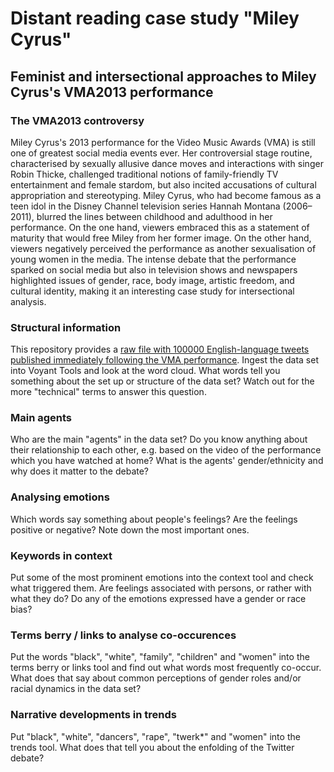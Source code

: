 # Distant reading case study "Miley Cyrus"

## Feminist and intersectional approaches to Miley Cyrus's VMA2013 performance

### The VMA2013 controversy

Miley Cyrus's 2013 performance for the Video Music Awards (VMA) is still one of greatest social media events ever. Her controversial stage routine, characterised by sexually allusive dance moves and interactions with singer Robin Thicke, challenged traditional notions of family-friendly TV entertainment and female stardom, but also incited accusations of cultural appropriation and stereotyping. Miley Cyrus, who had become famous as a teen idol in the Disney Channel television series Hannah Montana (2006–2011), blurred the lines between childhood and adulthood in her performance. On the one hand, viewers embraced this as a statement of maturity that would free Miley from her former image. On the other hand, viewers negatively perceived the performance as another sexualisation of young women in the media. The intense debate that the performance sparked on social media but also in television shows and newspapers highlighted issues of gender, race, body image, artistic freedom, and cultural identity, making it an interesting case study for intersectional analysis.

### Structural information 

This repository provides a [raw file with 100000 English-language tweets published immediately following the VMA performance](https://raw.githubusercontent.com/MonikaBarget/distant-reading/main/Twitter_VMA2013/VMA2013_100000tweets_cleaned.txt). Ingest the data set into Voyant Tools and look at the word cloud. What words tell you something about the set up or structure of the data set? Watch out for the more "technical" terms to answer this question.

### Main agents

Who are the main "agents" in the data set? Do you know anything about their relationship to each other,
e.g. based on the video of the performance which you have watched at home? What is the agents' gender/ethnicity and why does it matter to the debate?

### Analysing emotions

Which words say something about people's feelings? Are the feelings positive or negative? Note down the most important ones.

### Keywords in context

Put some of the most prominent emotions into the context tool and check what triggered them. Are feelings associated with persons, or rather with what they do?
Do any of the emotions expressed have a gender or race bias?

### Terms berry / links to analyse co-occurences

Put the words "black", "white", "family", "children" and "women" into the terms berry or links tool and find out what words most frequently co-occur.
What does that say about common perceptions of gender roles and/or racial dynamics in the data set?

### Narrative developments in trends

Put "black", "white", "dancers", "rape", "twerk*" and "women" into the trends tool. What does that tell you about the enfolding of the Twitter debate?
